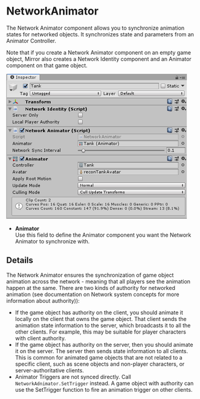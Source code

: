 # NetworkAnimator

The Network Animator component allows you to synchronize animation states for networked objects. It synchronizes state and parameters from an Animator Controller.

Note that if you create a Network Animator component on an empty game object, Mirror also creates a Network Identity component and an Animator component on that game object.

![The Network Animator component in the Inspector window](NetworkAnimatorComponent.png)

-   **Animator**  
    Use this field to define the Animator component you want the Network Animator to synchronize with.

## Details

The Network Animator ensures the synchronization of game object animation across the network - meaning that all players see the animation happen at the same. There are two kinds of authority for networked animation (see documentation on Network system concepts for more information about authority)):

-   If the game object has authority on the client, you should animate it locally on the client that owns the game object. That client sends the animation state information to the server, which broadcasts it to all the other clients. For example, this may be suitable for player characters with client authority.
-   If the game object has authority on the server, then you should animate it on the server. The server then sends state information to all clients. This is common for animated game objects that are not related to a specific client, such as scene objects and non-player characters, or server-authoritative clients.
-   Animator Triggers are not synced directly. Call `NetworkAdnimator.SetTrigger` instead. A game object with authority can use the SetTrigger function to fire an animation trigger on other clients.

